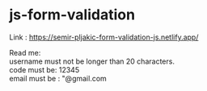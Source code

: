 # js-form-validation
Link : https://semir-pljakic-form-validation-js.netlify.app/

Read me: <br>
username must not be longer than 20 characters. <br>
code must be: 12345<br>
email must be : "@gmail.com
